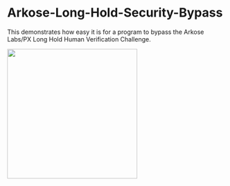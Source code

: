 # Arkose-Long-Hold-Security-Bypass

This demonstrates how easy it is for a program to bypass the Arkose Labs/PX Long Hold Human Verification Challenge.

<img src="https://github.com/user-attachments/assets/af1bac21-637b-49bb-a23f-4bc83486d34c" width="300">

